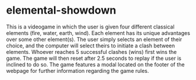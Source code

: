 # elemental-showdown
This is a videogame in which the user is given four different classical elements (fire, water, earth, wind). Each element has its unique advantages over some other element(s). The user simply selects an element of their choice, and the computer will select theirs to initiate a clash between elements. Whoever reaches 5 successful clashes (wins) first wins the game. The game will then reset after 2.5 seconds to replay if the user is inclined to do so. The game features a modal located on the footer of the webpage for further information regarding the game rules.